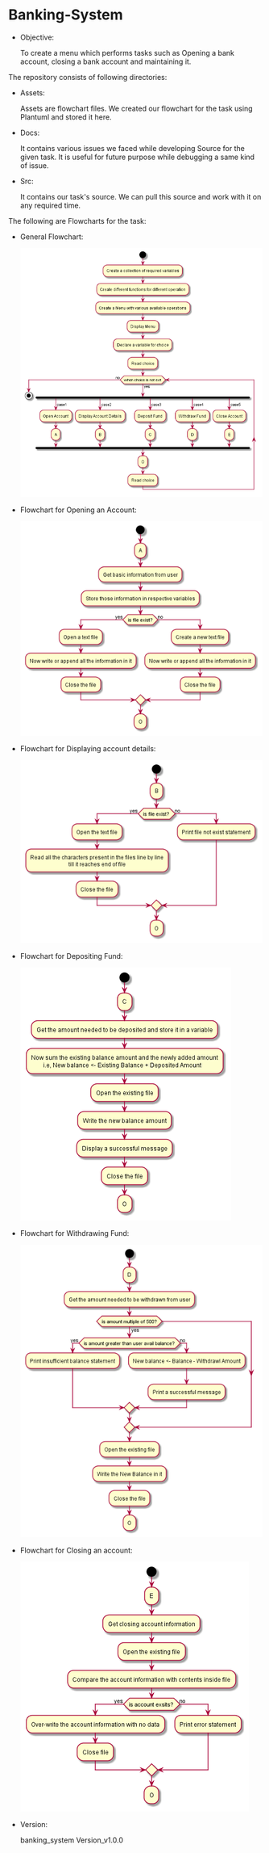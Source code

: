 # Banking-System
- Objective:

    To create a menu which performs tasks such as Opening a bank account, closing a bank account and maintaining it.


The repository consists of following directories:

- Assets:

    Assets are flowchart files. We created our flowchart for the task using Plantuml and stored it here.

- Docs:

    It contains various issues we faced while developing Source for the given task. It is useful for future purpose while debugging a same kind of issue.

- Src:

    It contains our task's source. We can pull this source and work with it on any required time.

The following are Flowcharts for the task:

- General Flowchart:

    ![General Flowchart](assets/banking_system/banking_system.png)

- Flowchart for Opening an Account:

    ![Open Account](assets/open_acc/open_acc.png)

- Flowchart for Displaying account details:

    ![Display account details](assets/display_acc_details/display_acc_details.png)

- Flowchart for Depositing Fund:

    ![Deposit Fund](assets/deposit_fund/deposit_fund.png)

- Flowchart for Withdrawing Fund:

    ![Withdraw Fund](assets/withdraw_fund/withdraw_fund.png)

- Flowchart for Closing an account:

    ![Close Account](assets/close_account/close_account.png)

- Version:

    banking_system Version_v1.0.0